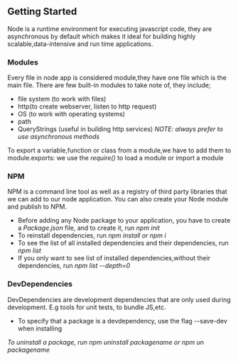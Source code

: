 ## Getting Started
Node is a runtime environment for executing javascript code, they are asynchronous by default which makes it ideal for building highly scalable,data-intensive and run time applications.

### Modules
Every file in node app is considered module,they have one file which is the main file.
There are few built-in modules to take note of, they include;
- file system (to work with files)
- http(to create webserver, listen to http request)
- OS (to work with operating systems)
- path
- QueryStrings (useful in building http services)
*NOTE: always prefer to use asynchronous methods*

To export a variable,function or class from a module,we have to add them to
module.exports:
we use the *require()* to load a module or import a module

### NPM
NPM is a command line tool as well as a registry of third party libraries that we can add to our node application.
You can also create your Node module and publish to NPM.
- Before adding any Node package to your application, you have to create a *Package.json* file, and to create it, run *npm init*
- To reinstall dependencies, run *npm install or npm i*
- To see the list of all installed dependencies and their dependencies, run *npm list*
- If you only want to see list of installed dependencies,without their dependencies, run *npm list --depth=0*

### DevDependencies
DevDependencies are development dependencies that are only used during development. E.g tools for unit tests, to bundle JS,etc.
- To specify that a package is a devdependency, use the flag --save-dev when installing

*To uninstall a package, run npm uninstall packagename or npm un packagename*


